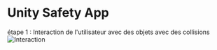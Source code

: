 # Unity Safety App

étape 1 : Interaction de l'utilisateur avec des objets avec des collisions
![Interaction](Images/interaction)
